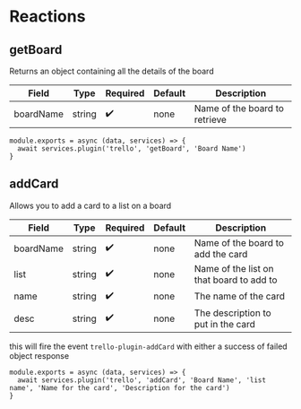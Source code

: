 # Reactions

## getBoard

Returns an object containing all the details of the board

| Field  | Type  | Required  | Default  | Description  |
|---|---|---|---|---|
| boardName  | string  | :heavy_check_mark:  | none  | Name of the board to retrieve  |

```
module.exports = async (data, services) => {
  await services.plugin('trello', 'getBoard', 'Board Name')
}
```

## addCard

Allows you to add a card to a list on a board

| Field  | Type  | Required  | Default  | Description  |
|---|---|---|---|---|
| boardName  | string  | :heavy_check_mark:  | none  | Name of the board to add the card  |
| list | string | :heavy_check_mark: | none | Name of the list on that board to add to |
| name | string | :heavy_check_mark: | none | The name of the card |
| desc | string | :heavy_check_mark: | none | The description to put in the card |

this will fire the event ```trello-plugin-addCard``` with either a success of failed object response

```
module.exports = async (data, services) => {
  await services.plugin('trello', 'addCard', 'Board Name', 'list name', 'Name for the card', 'Description for the card')
}
```
